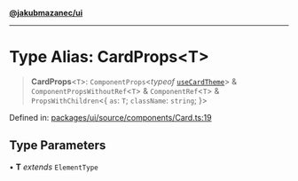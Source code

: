 [**@jakubmazanec/ui**](../README.md)

---

# Type Alias: CardProps\<T\>

> **CardProps**\<`T`\>: `ComponentProps`\<_typeof_ [`useCardTheme`](../functions/useCardTheme.md)\>
> & `ComponentPropsWithoutRef`\<`T`\> & `ComponentRef`\<`T`\> & `PropsWithChildren`\<\{ `as`: `T`;
> `className`: `string`; \}\>

Defined in:
[packages/ui/source/components/Card.ts:19](https://github.com/jakubmazanec/tools/blob/76a9140b954a789a6120dd2126b179ec0180d7e9/packages/ui/source/components/Card.ts#L19)

## Type Parameters

• **T** _extends_ `ElementType`
